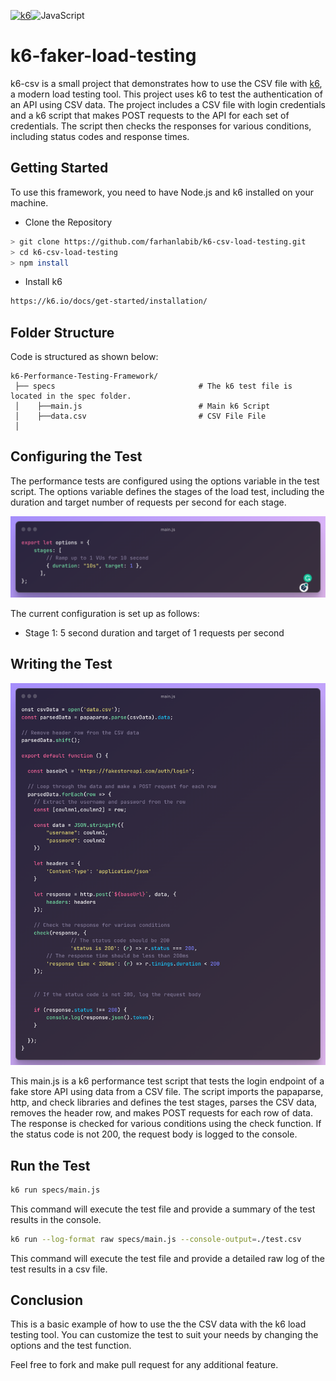 [![k6](https://img.shields.io/badge/k6-7D64FF.svg?style=for-the-badge&logo=k6&logoColor=white)](https://github.com/grafana/k6)![JavaScript](https://img.shields.io/badge/JavaScript-F7DF1E.svg?style=for-the-badge&logo=JavaScript&logoColor=black)

# k6-faker-load-testing

k6-csv is a small project that demonstrates how to use the CSV file with [k6](https://k6.io/), a modern load testing tool.
This project uses k6 to test the authentication of an API using CSV data. The project includes a CSV file with login credentials and a k6 script that makes POST requests to the API for each set of credentials. The script then checks the responses for various conditions, including status codes and response times.

## Getting Started

To use this framework, you need to have Node.js and k6 installed on your machine.

- Clone the Repository

```bash
> git clone https://github.com/farhanlabib/k6-csv-load-testing.git
> cd k6-csv-load-testing
> npm install
```

- Install k6

```bash
https://k6.io/docs/get-started/installation/
```
## Folder Structure

Code is structured as shown below:

```
k6-Performance-Testing-Framework/
 ├── specs                                # The k6 test file is located in the spec folder.
 │    ├──main.js                          # Main k6 Script
 │    ├──data.csv                         # CSV File File
 │
```
## Configuring the Test

The performance tests are configured using the options variable in the test script. The options variable defines the stages of the load test, including the duration and target number of requests per second for each stage.

![](./images/1.png)

The current configuration is set up as follows:

- Stage 1: 5 second duration and target of 1 requests per second

## Writing the Test

![](./images/2.png)

This main.js is a k6 performance test script that tests the login endpoint of a fake store API using data from a CSV file. The script imports the papaparse, http, and check libraries and defines the test stages, parses the CSV data, removes the header row, and makes POST requests for each row of data. The response is checked for various conditions using the check function. If the status code is not 200, the request body is logged to the console.


## Run the Test

```bash
k6 run specs/main.js
```
This command will execute the test file and provide a summary of the test results in the console.

```bash
k6 run --log-format raw specs/main.js --console-output=./test.csv 
```
This command will execute the test file and provide a detailed raw log of the test results in a csv file.

## Conclusion

This is a basic example of how to use the the CSV data with the k6 load testing tool. You can customize the test to suit your needs by changing the options and the test function.

Feel free to fork and make pull request for any additional feature.

